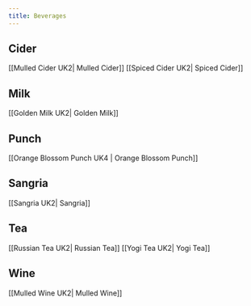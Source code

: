 ```yaml
---
title: Beverages
---
```

## Cider
[[Mulled Cider UK2| Mulled Cider]]
[[Spiced Cider UK2| Spiced Cider]]
## Milk
[[Golden Milk UK2| Golden Milk]]
## Punch
[[Orange Blossom Punch UK4 | Orange Blossom Punch]]
## Sangria 
[[Sangria UK2| Sangria]]
## Tea 
[[Russian Tea UK2| Russian Tea]]
[[Yogi Tea UK2| Yogi Tea]]
## Wine
[[Mulled Wine UK2| Mulled Wine]]